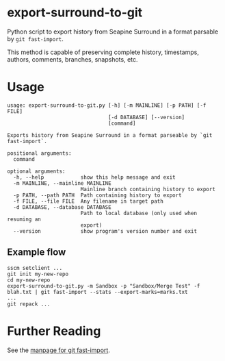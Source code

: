 export-surround-to-git
======================

Python script to export history from Seapine Surround in a format parsable by `git fast-import`.

This method is capable of preserving complete history, timestamps, authors, comments, branches, snapshots, etc.


# Usage
```
usage: export-surround-to-git.py [-h] [-m MAINLINE] [-p PATH] [-f FILE]
                                 [-d DATABASE] [--version]
                                 [command]

Exports history from Seapine Surround in a format parseable by `git fast-import`.

positional arguments:
  command

optional arguments:
  -h, --help            show this help message and exit
  -m MAINLINE, --mainline MAINLINE
                        Mainline branch containing history to export
  -p PATH, --path PATH  Path containing history to export
  -f FILE, --file FILE  Any filename in target path
  -d DATABASE, --database DATABASE
                        Path to local database (only used when resuming an
                        export)
  --version             show program's version number and exit
```

## Example flow
```
sscm setclient ...
git init my-new-repo
cd my-new-repo
export-surround-to-git.py -m Sandbox -p "Sandbox/Merge Test" -f blah.txt | git fast-import --stats --export-marks=marks.txt
...
git repack ...
```


# Further Reading

See the [manpage for git fast-import](https://www.kernel.org/pub/software/scm/git/docs/git-fast-import.html).
